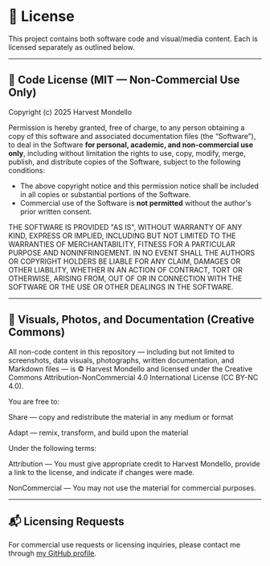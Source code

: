 # 📄 License

This project contains both software code and visual/media content. Each is licensed separately as outlined below.

---

## 🔹 Code License (MIT — Non-Commercial Use Only)

Copyright (c) 2025 Harvest Mondello

Permission is hereby granted, free of charge, to any person obtaining a copy
of this software and associated documentation files (the “Software”), to deal
in the Software **for personal, academic, and non-commercial use only**, including without limitation the rights to use, copy, modify, merge, publish, and distribute copies of the Software, subject to the following conditions:

- The above copyright notice and this permission notice shall be included in all copies or substantial portions of the Software.
- Commercial use of the Software is **not permitted** without the author's prior written consent.

THE SOFTWARE IS PROVIDED "AS IS", WITHOUT WARRANTY OF ANY KIND, EXPRESS OR IMPLIED, INCLUDING BUT NOT LIMITED TO THE WARRANTIES OF MERCHANTABILITY, FITNESS FOR A PARTICULAR PURPOSE AND NONINFRINGEMENT. IN NO EVENT SHALL THE AUTHORS OR COPYRIGHT HOLDERS BE LIABLE FOR ANY CLAIM, DAMAGES OR OTHER LIABILITY, WHETHER IN AN ACTION OF CONTRACT, TORT OR OTHERWISE, ARISING FROM, OUT OF OR IN CONNECTION WITH THE SOFTWARE OR THE USE OR OTHER DEALINGS IN THE SOFTWARE.

---

## 🔸 Visuals, Photos, and Documentation (Creative Commons)
All non-code content in this repository — including but not limited to screenshots, data visuals, photographs, written documentation, and Markdown files — is © Harvest Mondello and licensed under the
Creative Commons Attribution-NonCommercial 4.0 International License (CC BY-NC 4.0).

You are free to:

Share — copy and redistribute the material in any medium or format

Adapt — remix, transform, and build upon the material

Under the following terms:

Attribution — You must give appropriate credit to Harvest Mondello, provide a link to the license, and indicate if changes were made.

NonCommercial — You may not use the material for commercial purposes.

---

## 📬 Licensing Requests

For commercial use requests or licensing inquiries, please contact me through [my GitHub profile](https://github.com/HarvestMondello).

